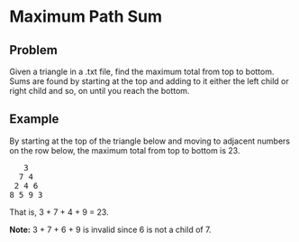 # Maximum Path Sum

## Problem

Given a triangle in a .txt file, find the maximum total from top to bottom. Sums are found by starting at the top and adding to it either the left child or right child and so, on until you reach the bottom.

## Example

By starting at the top of the triangle below and moving to adjacent numbers on the row below, the maximum total from top to bottom is 23.

<pre>
   3
  7 4
 2 4 6
8 5 9 3</pre>

That is, 3 + 7 + 4 + 9 = 23.

**Note:** 3 + 7 + 6 + 9 is invalid since 6 is not a child of 7.

